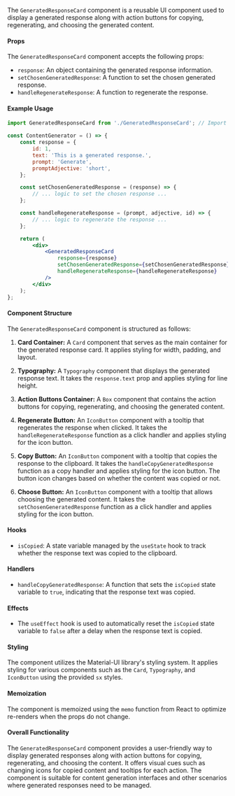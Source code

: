 The `GeneratedResponseCard` component is a reusable UI component used to display a generated response along with action
buttons for copying, regenerating, and choosing the generated content.

#### Props

The `GeneratedResponseCard` component accepts the following props:

- `response`: An object containing the generated response information.
- `setChosenGeneratedResponse`: A function to set the chosen generated response.
- `handleRegenerateResponse`: A function to regenerate the response.

#### Example Usage

```jsx static
import GeneratedResponseCard from './GeneratedResponseCard'; // Import the component

const ContentGenerator = () => {
	const response = {
		id: 1,
		text: 'This is a generated response.',
		prompt: 'Generate',
		promptAdjective: 'short',
	};

	const setChosenGeneratedResponse = (response) => {
		// ... logic to set the chosen response ...
	};

	const handleRegenerateResponse = (prompt, adjective, id) => {
		// ... logic to regenerate the response ...
	};

	return (
		<div>
			<GeneratedResponseCard
				response={response}
				setChosenGeneratedResponse={setChosenGeneratedResponse}
				handleRegenerateResponse={handleRegenerateResponse}
			/>
		</div>
	);
};
```

#### Component Structure

The `GeneratedResponseCard` component is structured as follows:

1. **Card Container:** A `Card` component that serves as the main container for the generated response card. It applies
   styling for width, padding, and layout.

2. **Typography:** A `Typography` component that displays the generated response text. It takes the `response.text` prop
   and applies styling for line height.

3. **Action Buttons Container:** A `Box` component that contains the action buttons for copying, regenerating, and
   choosing the generated content.

4. **Regenerate Button:** An `IconButton` component with a tooltip that regenerates the response when clicked. It takes
   the `handleRegenerateResponse` function as a click handler and applies styling for the icon button.

5. **Copy Button:** An `IconButton` component with a tooltip that copies the response to the clipboard. It takes
   the `handleCopyGeneratedResponse` function as a copy handler and applies styling for the icon button. The button icon
   changes based on whether the content was copied or not.

6. **Choose Button:** An `IconButton` component with a tooltip that allows choosing the generated content. It takes
   the `setChosenGeneratedResponse` function as a click handler and applies styling for the icon button.

#### Hooks

- `isCopied`: A state variable managed by the `useState` hook to track whether the response text was copied to the
  clipboard.

#### Handlers

- `handleCopyGeneratedResponse`: A function that sets the `isCopied` state variable to `true`, indicating that the
  response text was copied.

#### Effects

- The `useEffect` hook is used to automatically reset the `isCopied` state variable to `false` after a delay when the
  response text is copied.

#### Styling

The component utilizes the Material-UI library's styling system. It applies styling for various components such as
the `Card`, `Typography`, and `IconButton` using the provided `sx` styles.

#### Memoization

The component is memoized using the `memo` function from React to optimize re-renders when the props do not change.

#### Overall Functionality

The `GeneratedResponseCard` component provides a user-friendly way to display generated responses along with action
buttons for copying, regenerating, and choosing the content. It offers visual cues such as changing icons for copied
content and tooltips for each action. The component is suitable for content generation interfaces and other scenarios
where generated responses need to be managed.
